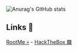 ![Anurag's GitHub stats](https://github-readme-stats.vercel.app/api?username=StopThatTalace&show_icons=true&theme=radical)

## Links 🔗

[RootMe 💀](https://www.root-me.org/Talace?lang=fr) - [HackTheBox 🟩](https://app.hackthebox.com/users/1551559) 
